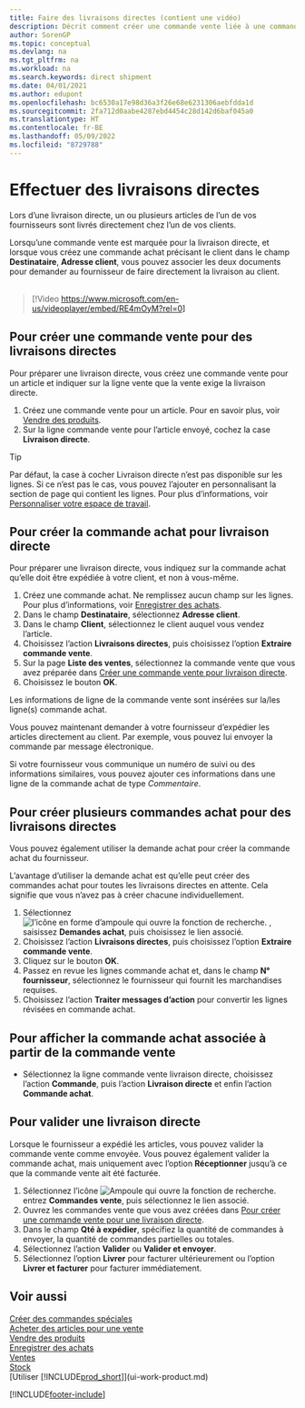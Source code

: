 ```yaml
---
title: Faire des livraisons directes (contient une vidéo)
description: Décrit comment créer une commande vente liée à une commande achat pour permettre la livraison directe du fournisseur au client.
author: SorenGP
ms.topic: conceptual
ms.devlang: na
ms.tgt_pltfrm: na
ms.workload: na
ms.search.keywords: direct shipment
ms.date: 04/01/2021
ms.author: edupont
ms.openlocfilehash: bc6530a17e98d36a3f26e68e6231306aebfdda1d
ms.sourcegitcommit: 2fa712d0aabe4287ebd4454c28d142d6baf045a0
ms.translationtype: HT
ms.contentlocale: fr-BE
ms.lasthandoff: 05/09/2022
ms.locfileid: "8729788"
---
```

# <a name="make-drop-shipments"></a>Effectuer des livraisons directes

Lors d’une livraison directe, un ou plusieurs articles de l’un de vos fournisseurs sont livrés directement chez l’un de vos clients.

Lorsqu’une commande vente est marquée pour la livraison directe, et lorsque vous créez une commande achat précisant le client dans le champ **Destinataire**, **Adresse client**, vous pouvez associer les deux documents pour demander au fournisseur de faire directement la livraison au client.
<br><br>  
  
> [!Video https://www.microsoft.com/en-us/videoplayer/embed/RE4mOyM?rel=0]

## <a name="to-create-a-sales-order-for-drop-shipment"></a>Pour créer une commande vente pour des livraisons directes

Pour préparer une livraison directe, vous créez une commande vente pour un article et indiquer sur la ligne vente que la vente exige la livraison directe.

1. Créez une commande vente pour un article. Pour en savoir plus, voir [Vendre des produits](sales-how-sell-products.md).
2. Sur la ligne commande vente pour l’article envoyé, cochez la case **Livraison directe**. 

> [!TIP]
> Par défaut, la case à cocher Livraison directe n’est pas disponible sur les lignes. Si ce n’est pas le cas, vous pouvez l’ajouter en personnalisant la section de page qui contient les lignes. Pour plus d’informations, voir [Personnaliser votre espace de travail](ui-personalization-user.md).

## <a name="to-create-the-purchase-order-for-drop-shipment"></a>Pour créer la commande achat pour livraison directe

Pour préparer une livraison directe, vous indiquez sur la commande achat qu’elle doit être expédiée à votre client, et non à vous-même.

1. Créez une commande achat. Ne remplissez aucun champ sur les lignes. Pour plus d’informations, voir [Enregistrer des achats](purchasing-how-record-purchases.md).
2. Dans le champ **Destinataire**, sélectionnez **Adresse client**.
3. Dans le champ **Client**, sélectionnez le client auquel vous vendez l’article.
4. Choisissez l’action **Livraisons directes**, puis choisissez l’option **Extraire commande vente**.
5. Sur la page **Liste des ventes**, sélectionnez la commande vente que vous avez préparée dans [Créer une commande vente pour livraison directe](#to-create-a-sales-order-for-drop-shipment).
6. Choisissez le bouton **OK**.

Les informations de ligne de la commande vente sont insérées sur la/les ligne(s) commande achat.

Vous pouvez maintenant demander à votre fournisseur d’expédier les articles directement au client. Par exemple, vous pouvez lui envoyer la commande par message électronique. 

Si votre fournisseur vous communique un numéro de suivi ou des informations similaires, vous pouvez ajouter ces informations dans une ligne de la commande achat de type *Commentaire*.  

## <a name="to-create-multiple-purchase-orders-for-drop-shipments"></a>Pour créer plusieurs commandes achat pour des livraisons directes

Vous pouvez également utiliser la demande achat pour créer la commande achat du fournisseur. 

L’avantage d’utiliser la demande achat est qu’elle peut créer des commandes achat pour toutes les livraisons directes en attente. Cela signifie que vous n’avez pas à créer chacune individuellement.

1. Sélectionnez ![l’icône en forme d’ampoule qui ouvre la fonction de recherche.](media/ui-search/search_small.png "Dites-moi ce que vous voulez faire") , saisissez **Demandes achat**, puis choisissez le lien associé.
2. Choisissez l’action **Livraisons directes**, puis choisissez l’option **Extraire commande vente**.
3. Cliquez sur le bouton **OK**.
4. Passez en revue les lignes commande achat et, dans le champ **N° fournisseur**, sélectionnez le fournisseur qui fournit les marchandises requises. 
5. Choisissez l’action **Traiter messages d’action** pour convertir les lignes révisées en commande achat.

## <a name="to-view-the-linked-purchase-order-from-the-sales-order"></a>Pour afficher la commande achat associée à partir de la commande vente

* Sélectionnez la ligne commande vente livraison directe, choisissez l’action **Commande**, puis l’action **Livraison directe** et enfin l’action **Commande achat**.

## <a name="to-post-a-drop-shipment"></a>Pour valider une livraison directe

Lorsque le fournisseur a expédié les articles, vous pouvez valider la commande vente comme envoyée. Vous pouvez également valider la commande achat, mais uniquement avec l’option **Réceptionner** jusqu’à ce que la commande vente ait été facturée.

1. Sélectionnez l’icône ![Ampoule qui ouvre la fonction de recherche.](media/ui-search/search_small.png "Dites-moi ce que vous voulez faire") entrez **Commandes vente**, puis sélectionnez le lien associé.
2. Ouvrez les commandes vente que vous avez créées dans [Pour créer une commande vente pour une livraison directe](#to-create-a-sales-order-for-drop-shipment).
3. Dans le champ **Qté à expédier**, spécifiez la quantité de commandes à envoyer, la quantité de commandes partielles ou totales.
4. Sélectionnez l’action **Valider** ou **Valider et envoyer**.
5. Sélectionnez l’option **Livrer** pour facturer ultérieurement ou l’option **Livrer et facturer** pour facturer immédiatement.

## <a name="see-also"></a>Voir aussi

[Créer des commandes spéciales](sales-how-to-create-special-orders.md)  
[Acheter des articles pour une vente](purchasing-how-purchase-products-sale.md)  
[Vendre des produits](sales-how-sell-products.md)  
[Enregistrer des achats](purchasing-how-record-purchases.md)  
[Ventes](sales-manage-sales.md)  
[Stock](inventory-manage-inventory.md)  
[Utiliser [!INCLUDE[prod_short](includes/prod_short.md)]](ui-work-product.md)


[!INCLUDE[footer-include](includes/footer-banner.md)]